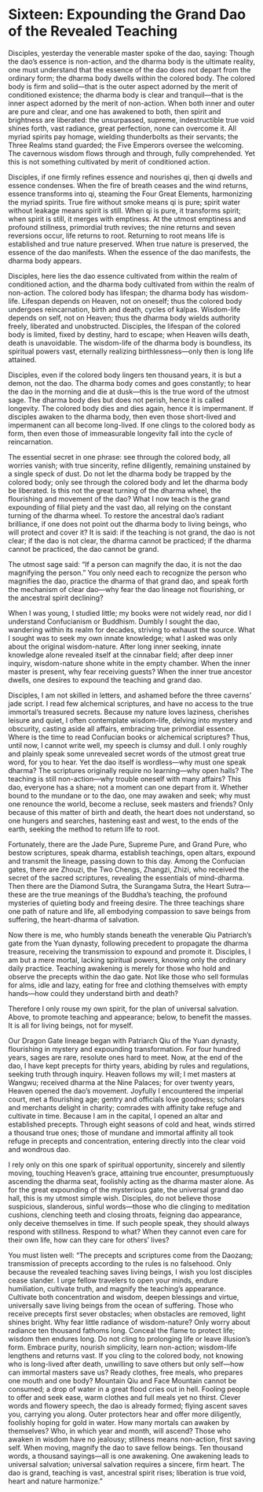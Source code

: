 # Sixteen: Expounding the Grand Dao of the Revealed Teaching

Disciples, yesterday the venerable master spoke of the dao, saying: Though the dao’s essence is non-action, and the dharma body is the ultimate reality, one must understand that the essence of the dao does not depart from the ordinary form; the dharma body dwells within the colored body. The colored body is firm and solid—that is the outer aspect adorned by the merit of conditioned existence; the dharma body is clear and tranquil—that is the inner aspect adorned by the merit of non-action. When both inner and outer are pure and clear, and one has awakened to both, then spirit and brightness are liberated: the unsurpassed, supreme, indestructible true void shines forth, vast radiance, great perfection, none can overcome it. All myriad spirits pay homage, wielding thunderbolts as their servants; the Three Realms stand guarded; the Five Emperors oversee the welcoming. The cavernous wisdom flows through and through, fully comprehended. Yet this is not something cultivated by merit of conditioned action.

Disciples, if one firmly refines essence and nourishes qi, then qi dwells and essence condenses. When the fire of breath ceases and the wind returns, essence transforms into qi, steaming the Four Great Elements, harmonizing the myriad spirits. True fire without smoke means qi is pure; spirit water without leakage means spirit is still. When qi is pure, it transforms spirit; when spirit is still, it merges with emptiness. At the utmost emptiness and profound stillness, primordial truth revives; the nine returns and seven reversions occur, life returns to root. Returning to root means life is established and true nature preserved. When true nature is preserved, the essence of the dao manifests. When the essence of the dao manifests, the dharma body appears.

Disciples, here lies the dao essence cultivated from within the realm of conditioned action, and the dharma body cultivated from within the realm of non-action. The colored body has lifespan; the dharma body has wisdom-life. Lifespan depends on Heaven, not on oneself; thus the colored body undergoes reincarnation, birth and death, cycles of kalpas. Wisdom-life depends on self, not on Heaven; thus the dharma body wields authority freely, liberated and unobstructed. Disciples, the lifespan of the colored body is limited, fixed by destiny, hard to escape; when Heaven wills death, death is unavoidable. The wisdom-life of the dharma body is boundless, its spiritual powers vast, eternally realizing birthlessness—only then is long life attained.

Disciples, even if the colored body lingers ten thousand years, it is but a demon, not the dao. The dharma body comes and goes constantly; to hear the dao in the morning and die at dusk—this is the true word of the utmost sage. The dharma body dies but does not perish, hence it is called longevity. The colored body dies and dies again, hence it is impermanent. If disciples awaken to the dharma body, then even those short-lived and impermanent can all become long-lived. If one clings to the colored body as form, then even those of immeasurable longevity fall into the cycle of reincarnation.

The essential secret in one phrase: see through the colored body, all worries vanish; with true sincerity, refine diligently, remaining unstained by a single speck of dust. Do not let the dharma body be trapped by the colored body; only see through the colored body and let the dharma body be liberated. Is this not the great turning of the dharma wheel, the flourishing and movement of the dao? What I now teach is the grand expounding of filial piety and the vast dao, all relying on the constant turning of the dharma wheel. To restore the ancestral dao’s radiant brilliance, if one does not point out the dharma body to living beings, who will protect and cover it? It is said: if the teaching is not grand, the dao is not clear; if the dao is not clear, the dharma cannot be practiced; if the dharma cannot be practiced, the dao cannot be grand.

The utmost sage said: “If a person can magnify the dao, it is not the dao magnifying the person.” You only need each to recognize the person who magnifies the dao, practice the dharma of that grand dao, and speak forth the mechanism of clear dao—why fear the dao lineage not flourishing, or the ancestral spirit declining?

When I was young, I studied little; my books were not widely read, nor did I understand Confucianism or Buddhism. Dumbly I sought the dao, wandering within its realm for decades, striving to exhaust the source. What I sought was to seek my own innate knowledge; what I asked was only about the original wisdom-nature. After long inner seeking, innate knowledge alone revealed itself at the cinnabar field; after deep inner inquiry, wisdom-nature shone white in the empty chamber. When the inner master is present, why fear receiving guests? When the inner true ancestor dwells, one desires to expound the teaching and grand dao.

Disciples, I am not skilled in letters, and ashamed before the three caverns’ jade script. I read few alchemical scriptures, and have no access to the true immortal’s treasured secrets. Because my nature loves laziness, cherishes leisure and quiet, I often contemplate wisdom-life, delving into mystery and obscurity, casting aside all affairs, embracing true primordial essence. Where is the time to read Confucian books or alchemical scriptures? Thus, until now, I cannot write well, my speech is clumsy and dull. I only roughly and plainly speak some unrevealed secret words of the utmost great true word, for you to hear. Yet the dao itself is wordless—why must one speak dharma? The scriptures originally require no learning—why open halls? The teaching is still non-action—why trouble oneself with many affairs? This dao, everyone has a share; not a moment can one depart from it. Whether bound to the mundane or to the dao, one may awaken and seek; why must one renounce the world, become a recluse, seek masters and friends? Only because of this matter of birth and death, the heart does not understand, so one hungers and searches, hastening east and west, to the ends of the earth, seeking the method to return life to root.

Fortunately, there are the Jade Pure, Supreme Pure, and Grand Pure, who bestow scriptures, speak dharma, establish teachings, open altars, expound and transmit the lineage, passing down to this day. Among the Confucian gates, there are Zhouzi, the Two Chengs, Zhangzi, Zhizi, who received the secret of the sacred scriptures, revealing the essentials of mind-dharma. Then there are the Diamond Sutra, the Surangama Sutra, the Heart Sutra—these are the true meanings of the Buddha’s teaching, the profound mysteries of quieting body and freeing desire. The three teachings share one path of nature and life, all embodying compassion to save beings from suffering, the heart-dharma of salvation.

Now there is me, who humbly stands beneath the venerable Qiu Patriarch’s gate from the Yuan dynasty, following precedent to propagate the dharma treasure, receiving the transmission to expound and promote it. Disciples, I am but a mere mortal, lacking spiritual powers, knowing only the ordinary daily practice. Teaching awakening is merely for those who hold and observe the precepts within the dao gate. Not like those who sell formulas for alms, idle and lazy, eating for free and clothing themselves with empty hands—how could they understand birth and death?

Therefore I only rouse my own spirit, for the plan of universal salvation. Above, to promote teaching and appearance; below, to benefit the masses. It is all for living beings, not for myself.

Our Dragon Gate lineage began with Patriarch Qiu of the Yuan dynasty, flourishing in mystery and expounding transformation. For four hundred years, sages are rare, resolute ones hard to meet. Now, at the end of the dao, I have kept precepts for thirty years, abiding by rules and regulations, seeking truth through inquiry. Heaven follows my will; I met masters at Wangwu; received dharma at the Nine Palaces; for over twenty years, Heaven opened the dao’s movement. Joyfully I encountered the imperial court, met a flourishing age; gentry and officials love goodness; scholars and merchants delight in charity; comrades with affinity take refuge and cultivate in time. Because I am in the capital, I opened an altar and established precepts. Through eight seasons of cold and heat, winds stirred a thousand true ones; those of mundane and immortal affinity all took refuge in precepts and concentration, entering directly into the clear void and wondrous dao.

I rely only on this one spark of spiritual opportunity, sincerely and silently moving, touching Heaven’s grace, attaining true encounter, presumptuously ascending the dharma seat, foolishly acting as the dharma master alone. As for the great expounding of the mysterious gate, the universal grand dao hall, this is my utmost simple wish. Disciples, do not believe those suspicious, slanderous, sinful words—those who die clinging to meditation cushions, clenching teeth and closing throats, feigning dao appearance, only deceive themselves in time. If such people speak, they should always respond with stillness. Respond to what? When they cannot even care for their own life, how can they care for others’ lives?

You must listen well: “The precepts and scriptures come from the Daozang; transmission of precepts according to the rules is no falsehood. Only because the revealed teaching saves living beings, I wish you lost disciples cease slander. I urge fellow travelers to open your minds, endure humiliation, cultivate truth, and magnify the teaching’s appearance. Cultivate both concentration and wisdom, deepen blessings and virtue, universally save living beings from the ocean of suffering. Those who receive precepts first sever obstacles; when obstacles are removed, light shines bright. Why fear little radiance of wisdom-nature? Only worry about radiance ten thousand fathoms long. Conceal the flame to protect life; wisdom then endures long. Do not cling to prolonging life or leave illusion’s form. Embrace purity, nourish simplicity, learn non-action; wisdom-life lengthens and returns vast. If you cling to the colored body, not knowing who is long-lived after death, unwilling to save others but only self—how can immortal masters save us? Ready clothes, free meals, who prepares one mouth and one body? Mountain Qiu and Face Mountain cannot be consumed; a drop of water in a great flood cries out in hell. Fooling people to offer and seek ease, warm clothes and full meals yet no thirst. Clever words and flowery speech, the dao is already formed; flying ascent saves you, carrying you along. Outer protectors hear and offer more diligently, foolishly hoping for gold in water. How many mortals can awaken by themselves? Who, in which year and month, will ascend? Those who awaken in wisdom have no jealousy; stillness means non-action, first saving self. When moving, magnify the dao to save fellow beings. Ten thousand words, a thousand sayings—all is one awakening. One awakening leads to universal salvation; universal salvation requires a sincere, firm heart. The dao is grand, teaching is vast, ancestral spirit rises; liberation is true void, heart and nature harmonize.”